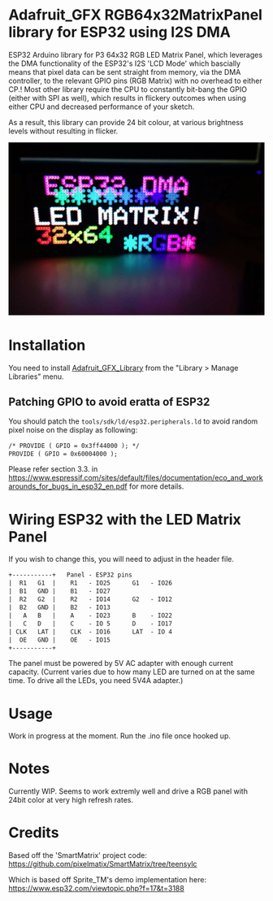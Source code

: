 # Adafruit_GFX RGB64x32MatrixPanel library for ESP32 using I2S DMA

ESP32 Arduino library for P3 64x32 RGB LED Matrix Panel, which leverages the DMA functionality of the ESP32's I2S 'LCD Mode' which bascially means that pixel data can be sent straight from memory, via the DMA controller, to the relevant GPIO pins (RGB Matrix) with no overhead to either CP.! Most other library require the CPU to constantly bit-bang the GPIO (either with SPI as well), which results in flickery outcomes when using either CPU and decreased performance of your sketch.

As a result, this library can provide 24 bit colour, at various brightness levels without resulting in flicker.

![It's better in real life](image.jpg)

# Installation

You need to install [Adafruit_GFX_Library](https://github.com/adafruit/Adafruit-GFX-Library) from the "Library > Manage Libraries" menu.

## Patching GPIO to avoid eratta of ESP32

You should patch the `tools/sdk/ld/esp32.peripherals.ld` to avoid random pixel noise on the display as following:

```
/* PROVIDE ( GPIO = 0x3ff44000 ); */
PROVIDE ( GPIO = 0x60004000 );
```

Please refer section 3.3. in https://www.espressif.com/sites/default/files/documentation/eco_and_workarounds_for_bugs_in_esp32_en.pdf for more details.

# Wiring ESP32 with the LED Matrix Panel

If you wish to change this, you will need to adjust in the header file.

```
+-----------+   Panel - ESP32 pins
|  R1   G1  |    R1   - IO25      G1   - IO26
|  B1   GND |    B1   - IO27
|  R2   G2  |    R2   - IO14      G2   - IO12
|  B2   GND |    B2   - IO13
|   A   B   |    A    - IO23      B    - IO22
|   C   D   |    C    - IO 5      D    - IO17
| CLK   LAT |    CLK  - IO16      LAT  - IO 4
|  OE   GND |    OE   - IO15
+-----------+
```

The panel must be powered by 5V AC adapter with enough current capacity.
(Current varies due to how many LED are turned on at the same time. To drive all the LEDs, you need 5V4A adapter.)

# Usage

Work in progress at the moment. Run the .ino file once hooked up.

# Notes

Currently WIP. Seems to work extremly well and drive a RGB panel with 24bit color at very high refresh rates.

# Credits

Based off the 'SmartMatrix' project code: https://github.com/pixelmatix/SmartMatrix/tree/teensylc

Which is based off Sprite_TM's demo implementation here: https://www.esp32.com/viewtopic.php?f=17&t=3188
